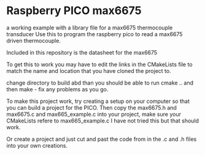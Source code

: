 # Raspberry PICO max6675
a working example with a library file for a max6675 thermocouple transducer
Use this to program the raspberry pico to read a max6675 driven thermocouple.

Included in this repository is the datasheet for the max6675

To get this to work you may have to edit the links in the CMakeLists file to match the name and location that you have cloned the project to.

change directory to build abd than you should be able to run cmake .. and then make - fix any problems as you go.

To make this project work, try creating a setup on your computer so that you can build a project for the PICO.
Then copy the max6675.h and max6675.c and max665_example.c into your project, make sure your CMakeLists refere to max665_example.c
I have not tried this but that should work.

Or create a project and just cut and past the code from in the .c and .h files into your own creations.


